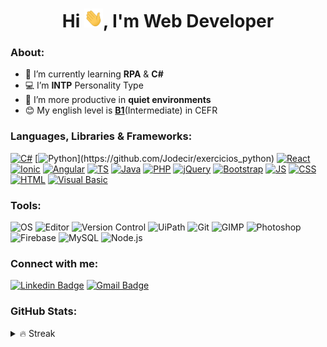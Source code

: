 <h1 align="center">Hi <img src="https://raw.githubusercontent.com/Jodecir/jodecir/master/gifs/wave.gif" alt="wave" width="30px" height="30px">, I'm Web Developer</h1>

<h3 align="left">About:</h3>

- 📖 I’m currently learning **RPA** & **C#**
- 💻 I’m **INTP** Personality Type
- 🤫 I’m more productive in **quiet environments**
- 😊 My english level is [**B1**](https://www.duolingo.com/profile/jodecir)(Intermediate) in CEFR

<h3 align="left">Languages, Libraries & Frameworks:</h3>
<p align="left"> 

[![C#](https://img.shields.io/badge/C%23-%23239120.svg?style=flat-square&logo=c-sharp&logoColor=white)](https://github.com/Jodecir/exercicios_csharp)
[![Python](https://img.shields.io/badge/Python-%2314354C.svg?style=flat-square&logo=python&logoColor=306998")](https://github.com/Jodecir/exercicios_python)
[![React](https://img.shields.io/badge/-ReactJS-%2361DBFB?style=flat-square&logo=react&logoColor=000000)](https://covid19-dio-api.netlify.app/)
[![Ionic](https://img.shields.io/badge/-Ionic-%23498AFF?style=flat-square&logo=ionic&logoColor=ffffff)](https://github.com/Jodecir/pokedex_ionic)
[![Angular](https://img.shields.io/badge/-Angular-%23dd1b16?style=flat-square&logo=angular&logoColor=ffffff)](https://github.com/Jodecir/crud-angular-filmes-dio)
[![TS](https://img.shields.io/badge/-TypeScript-%23007acc?style=flat-square&logo=typescript&logoColor=ffffff)](https://github.com/Jodecir/crud-angular-filmes-dio)
[![Java](https://img.shields.io/badge/Java-%23ED8B00.svg?style=flat-square&logo=java&logoColor=white)](https://github.com/Jodecir/exercicios_java)
[![PHP](https://img.shields.io/badge/-PHP-%23787CB5?style=flat-square&logo=php&logoColor=ffffff)](https://github.com/Jodecir/food-routine_web)
[![jQuery](https://img.shields.io/badge/-jQuery-%230769AD?style=flat-square&logo=jquery&logoColor=ffffff)](https://github.com/Jodecir/resgate-dio)
[![Bootstrap](https://img.shields.io/badge/-Bootstrap-%23553C7B?style=flat-square&logo=bootstrap&logoColor=ffffff)](https://jodecir.github.io/restaurante_bootstrap)
[![JS](https://img.shields.io/badge/-JavaScript-%23F7DF1E?style=flat-square&logo=javascript&logoColor=black)](https://jodecir.github.io/tic-tac-toe-dio/)
[![CSS](https://img.shields.io/badge/-CSS3-%231572B6?style=flat-square&logo=css3&logoColor=ffffff)](https://jodecir.github.io/portfolio/)
[![HTML](https://img.shields.io/badge/-HTML5-%23E44D27?style=flat-square&logo=html5&logoColor=ffffff)](https://jodecir.github.io/biblioteca-elfica/)
[![Visual Basic](https://img.shields.io/badge/VB-%2314354C.svg?style=flat-square&logo=.net&logoColor=white)](https://github.com/Jodecir/exercicios_uipath)

<h3 align="left">Tools:</h3>
<p align="left">

![OS](https://img.shields.io/badge/OS-Windows-informational?style=flat&logo=windows&logoColor=white&color=00a4ef)
![Editor](https://img.shields.io/badge/Editor-Visual_Studio_Code-informational?style=flat&logo=visual-studio-code&logoColor=white&color=0078d7)
![Version Control](https://img.shields.io/badge/Version_Control-GitHub-informational?style=flat&logo=github&logoColor=ffffff&color=ffffff)
![UiPath](https://img.shields.io/badge/UiPath-217346?style=flat&logo=microsoft-excel&logoColor=white)
![Git](https://img.shields.io/badge/-Git-%23F05032?style=flat&logo=git&logoColor=ffffff)
![GIMP](https://img.shields.io/badge/-GIMP-ffffff?style=flat&logo=gimp&logoColor=181717)
![Photoshop](https://img.shields.io/badge/Photoshop-ffffff?style=flat&logo=adobe-photoshop&logoColor=000000&color=8BC3FC)
![Firebase](https://img.shields.io/badge/Firebase-informational?style=flat&logo=firebase&logoColor=white&color=F5820D)
![MySQL](https://img.shields.io/badge/MySQL-informational?style=flat&logo=mysql&logoColor=white&color=F29111)
![Node.js](https://img.shields.io/badge/Node.js-informational?style=flat&logo=node.js&logoColor=white&color=68A063)

### Connect with me:
[![Linkedin Badge](https://img.shields.io/badge/-LinkedIn-blue?style=for-the-badge&logo=Linkedin&logoColor=white)](https://www.linkedin.com/in/jodecir/) 
[![Gmail Badge](https://img.shields.io/badge/-Gmail-c14438?style=for-the-badge&logo=Gmail&logoColor=white)](mailto:jodecirneto@gmail.com)

### GitHub Stats:
<!-- <details>
  <summary>
    <a>📊</a> Most Used Languages
  </summary>
  <p>
    <img src="https://github-readme-stats.vercel.app/api/top-langs?username=jodecir&show_icons=true&theme=chartreuse-dark&locale=en&layout=compact" alt="Most Used Stats"/>
  </p>
</details>
<details>
  <summary>
    <a>⭐</a> Commits
  </summary>
  <p>
    <img align="center" src="https://github-readme-stats.vercel.app/api?username=jodecir&hide=issues&show_icons=true&theme=chartreuse-dark&locale=en" alt="GitHub Stats"/>
  </p>
</details> -->
<details>
  <summary>
    <a>🔥</a> Streak
  </summary>
  <p>
    <img align="center" src="https://github-readme-streak-stats.herokuapp.com/?user=jodecir&theme=chartreuse-dark" alt="GitHub Stats"/>
  </p>
</details>